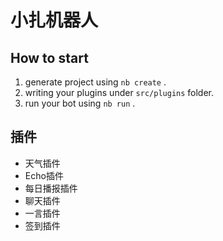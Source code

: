 # 小扎机器人

## How to start

1. generate project using `nb create` .
2. writing your plugins under `src/plugins` folder.
3. run your bot using `nb run` .

## 插件

- 天气插件
- Echo插件
- 每日播报插件
- 聊天插件
- 一言插件
- 签到插件